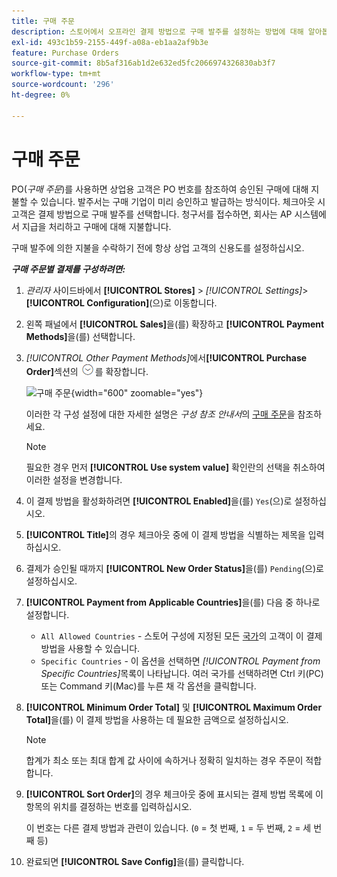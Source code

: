 ```yaml
---
title: 구매 주문
description: 스토어에서 오프라인 결제 방법으로 구매 발주를 설정하는 방법에 대해 알아봅니다.
exl-id: 493c1b59-2155-449f-a08a-eb1aa2af9b3e
feature: Purchase Orders
source-git-commit: 8b5af316ab1d2e632ed5fc2066974326830ab3f7
workflow-type: tm+mt
source-wordcount: '296'
ht-degree: 0%

---
```


# 구매 주문

PO(_구매 주문_)를 사용하면 상업용 고객은 PO 번호를 참조하여 승인된 구매에 대해 지불할 수 있습니다. 발주서는 구매 기업이 미리 승인하고 발급하는 방식이다. 체크아웃 시 고객은 결제 방법으로 구매 발주를 선택합니다. 청구서를 접수하면, 회사는 AP 시스템에서 지급을 처리하고 구매에 대해 지불합니다.

구매 발주에 의한 지불을 수락하기 전에 항상 상업 고객의 신용도를 설정하십시오.

**_구매 주문별 결제를 구성하려면:_**

1. _관리자_ 사이드바에서 **[!UICONTROL Stores]** > _[!UICONTROL Settings]_>**[!UICONTROL Configuration]**(으)로 이동합니다.

1. 왼쪽 패널에서 **[!UICONTROL Sales]**&#x200B;을(를) 확장하고 **[!UICONTROL Payment Methods]**&#x200B;을(를) 선택합니다.

1. _[!UICONTROL Other Payment Methods]_&#x200B;에서&#x200B;**[!UICONTROL Purchase Order]**&#x200B;섹션의 ![확장 선택기](../assets/icon-display-expand.png)를 확장합니다.

   ![구매 주문](../configuration-reference/sales/assets/payment-methods-purchase-order.png){width="600" zoomable="yes"}

   이러한 각 구성 설정에 대한 자세한 설명은 _구성 참조 안내서_&#x200B;의 [구매 주문](../configuration-reference/sales/payment-methods.md#purchase-order)을 참조하세요.

   >[!NOTE]
   >
   >필요한 경우 먼저 **[!UICONTROL Use system value]** 확인란의 선택을 취소하여 이러한 설정을 변경합니다.

1. 이 결제 방법을 활성화하려면 **[!UICONTROL Enabled]**&#x200B;을(를) `Yes`(으)로 설정하십시오.

1. **[!UICONTROL Title]**&#x200B;의 경우 체크아웃 중에 이 결제 방법을 식별하는 제목을 입력하십시오.

1. 결제가 승인될 때까지 **[!UICONTROL New Order Status]**&#x200B;을(를) `Pending`(으)로 설정하십시오.

1. **[!UICONTROL Payment from Applicable Countries]**&#x200B;을(를) 다음 중 하나로 설정합니다.

   - `All Allowed Countries` - 스토어 구성에 지정된 모든 [국가](../getting-started/store-details.md#country-options)의 고객이 이 결제 방법을 사용할 수 있습니다.
   - `Specific Countries` - 이 옵션을 선택하면 _[!UICONTROL Payment from Specific Countries]_&#x200B;목록이 나타납니다. 여러 국가를 선택하려면 Ctrl 키(PC) 또는 Command 키(Mac)를 누른 채 각 옵션을 클릭합니다.

1. **[!UICONTROL Minimum Order Total]** 및 **[!UICONTROL Maximum Order Total]**&#x200B;을(를) 이 결제 방법을 사용하는 데 필요한 금액으로 설정하십시오.

   >[!NOTE]
   >
   >합계가 최소 또는 최대 합계 값 사이에 속하거나 정확히 일치하는 경우 주문이 적합합니다.

1. **[!UICONTROL Sort Order]**&#x200B;의 경우 체크아웃 중에 표시되는 결제 방법 목록에 이 항목의 위치를 결정하는 번호를 입력하십시오.

   이 번호는 다른 결제 방법과 관련이 있습니다. (`0` = 첫 번째, `1` = 두 번째, `2` = 세 번째 등)

1. 완료되면 **[!UICONTROL Save Config]**&#x200B;을(를) 클릭합니다.
